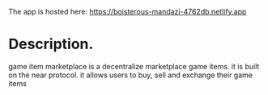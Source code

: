 The app is hosted here: https://boisterous-mandazi-4762db.netlify.app

# Description.

game item marketplace is a decentralize marketplace game items. it is built on the near protocol. it allows users to buy, sell and exchange their game items 
